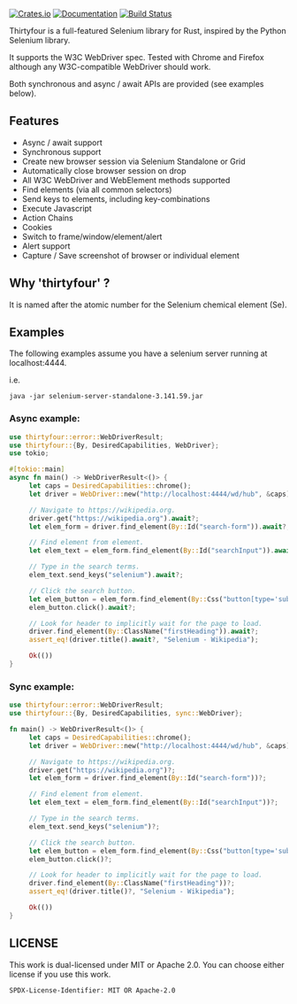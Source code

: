 [![Crates.io](https://img.shields.io/crates/v/thirtyfour.svg)](https://crates.io/crates/thirtyfour)
[![Documentation](https://docs.rs/thirtyfour/badge.svg)](https://docs.rs/thirtyfour/)
[![Build Status](https://travis-ci.org/stevepryde/thirtyfour.svg?branch=master)](https://travis-ci.org/stevepryde/thirtyfour)

Thirtyfour is a full-featured Selenium library for Rust, inspired by the Python Selenium library.

It supports the W3C WebDriver spec. Tested with Chrome and Firefox although any W3C-compatible WebDriver should work.

Both synchronous and async / await APIs are provided (see examples below).

## Features

- Async / await support
- Synchronous support
- Create new browser session via Selenium Standalone or Grid
- Automatically close browser session on drop
- All W3C WebDriver and WebElement methods supported
- Find elements (via all common selectors)
- Send keys to elements, including key-combinations
- Execute Javascript
- Action Chains
- Cookies
- Switch to frame/window/element/alert
- Alert support
- Capture / Save screenshot of browser or individual element

## Why 'thirtyfour' ?

It is named after the atomic number for the Selenium chemical element (Se).

## Examples

The following examples assume you have a selenium server running
at localhost:4444.

i.e.

```ignore
java -jar selenium-server-standalone-3.141.59.jar
```

### Async example:

```rust
use thirtyfour::error::WebDriverResult;
use thirtyfour::{By, DesiredCapabilities, WebDriver};
use tokio;

#[tokio::main]
async fn main() -> WebDriverResult<()> {
     let caps = DesiredCapabilities::chrome();
     let driver = WebDriver::new("http://localhost:4444/wd/hub", &caps).await?;

     // Navigate to https://wikipedia.org.
     driver.get("https://wikipedia.org").await?;
     let elem_form = driver.find_element(By::Id("search-form")).await?;

     // Find element from element.
     let elem_text = elem_form.find_element(By::Id("searchInput")).await?;

     // Type in the search terms.
     elem_text.send_keys("selenium").await?;

     // Click the search button.
     let elem_button = elem_form.find_element(By::Css("button[type='submit']")).await?;
     elem_button.click().await?;

     // Look for header to implicitly wait for the page to load.
     driver.find_element(By::ClassName("firstHeading")).await?;
     assert_eq!(driver.title().await?, "Selenium - Wikipedia");

     Ok(())
}
```

### Sync example:

```rust
use thirtyfour::error::WebDriverResult;
use thirtyfour::{By, DesiredCapabilities, sync::WebDriver};

fn main() -> WebDriverResult<()> {
     let caps = DesiredCapabilities::chrome();
     let driver = WebDriver::new("http://localhost:4444/wd/hub", &caps)?;

     // Navigate to https://wikipedia.org.
     driver.get("https://wikipedia.org")?;
     let elem_form = driver.find_element(By::Id("search-form"))?;

     // Find element from element.
     let elem_text = elem_form.find_element(By::Id("searchInput"))?;

     // Type in the search terms.
     elem_text.send_keys("selenium")?;

     // Click the search button.
     let elem_button = elem_form.find_element(By::Css("button[type='submit']"))?;
     elem_button.click()?;

     // Look for header to implicitly wait for the page to load.
     driver.find_element(By::ClassName("firstHeading"))?;
     assert_eq!(driver.title()?, "Selenium - Wikipedia");

     Ok(())
}
```

## LICENSE

This work is dual-licensed under MIT or Apache 2.0.
You can choose either license if you use this work.

`SPDX-License-Identifier: MIT OR Apache-2.0`
